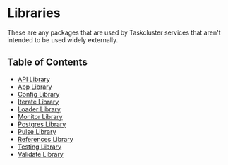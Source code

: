 # Libraries

These are any packages that are used by Taskcluster services that aren't intended to be used widely externally.

## Table of Contents

<!-- TOC BEGIN -->
* [API Library](api#readme)
* [App Library](app#readme)
* [Config Library](config#readme)
* [Iterate Library](iterate#readme)
* [Loader Library](loader#readme)
* [Monitor Library](monitor#readme)
* [Postgres Library](postgres#readme)
* [Pulse Library](pulse#readme)
* [References Library](references#readme)
* [Testing Library](testing#readme)
* [Validate Library](validate#readme)
<!-- TOC END -->

